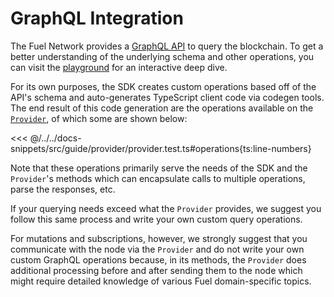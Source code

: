 # GraphQL Integration

The Fuel Network provides a [GraphQL API](https://docs.fuel.network/docs/graphql/overview/) to query the blockchain. To get a better understanding of the underlying schema and other operations, you can visit the [playground](https://beta-5.fuel.network/playground) for an interactive deep dive.

For its own purposes, the SDK creates custom operations based off of the API's schema and auto-generates TypeScript client code via codegen tools.
The end result of this code generation are the operations available on the [`Provider`](../providers/index.md), of which some are shown below:

<<< @/../../docs-snippets/src/guide/provider/provider.test.ts#operations{ts:line-numbers}

Note that these operations primarily serve the needs of the SDK and the `Provider`'s methods which can encapsulate calls to multiple operations, parse the responses, etc.

If your querying needs exceed what the `Provider` provides, we suggest you follow this same process and write your own custom query operations.

For mutations and subscriptions, however, we strongly suggest that you communicate with the node via the `Provider` and do not write your own custom GraphQL operations because, in its methods, the `Provider` does additional processing before and after sending them to the node which might require detailed knowledge of various Fuel domain-specific topics.
